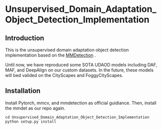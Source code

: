 # Unsupervised_Domain_Adaptation_Object_Detection_Implementation
## Introduction
This is the unsupervised domain adaptation object detection implementation based on the [MMDetection](https://github.com/open-mmlab/mmdetection) .

Until now, we have reproduced some SOTA UDAOD models including DAF, MAF, and DeepAlign on our custom datasets. In the future, these models will bed valided on the CityScapes and FoggyCityScapes.

## Installation
Install Pytorch, mmcv, and mmdetection as official guidiance. Then, install the mmdet as our repo again.
```shell
cd Unsupervised_Domain_Adaptation_Object_Detection_Implementation
python setup.py install
```
